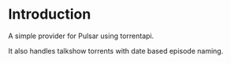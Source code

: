 Introduction
===================
A simple provider for Pulsar using torrentapi.

It also handles talkshow torrents with date based episode naming.